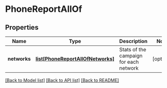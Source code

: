 # PhoneReportAllOf

## Properties
Name | Type | Description | Notes
------------ | ------------- | ------------- | -------------
**networks** | [**list[PhoneReportAllOfNetworks]**](PhoneReportAllOfNetworks.md) | Stats of the campaign for each network | [optional] 

[[Back to Model list]](../README.md#documentation-for-models) [[Back to API list]](../README.md#documentation-for-api-endpoints) [[Back to README]](../README.md)


